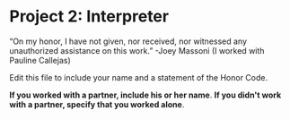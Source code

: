 # Project 2: Interpreter

“On my honor, I have not given, nor received, nor witnessed any unauthorized assistance on this work.” -Joey Massoni
(I worked with Pauline Callejas)

Edit this file to include your name and a statement of the Honor Code.

**If you worked with a partner, include his or her name**. **If you didn't work with a partner, specify that you worked alone**.
